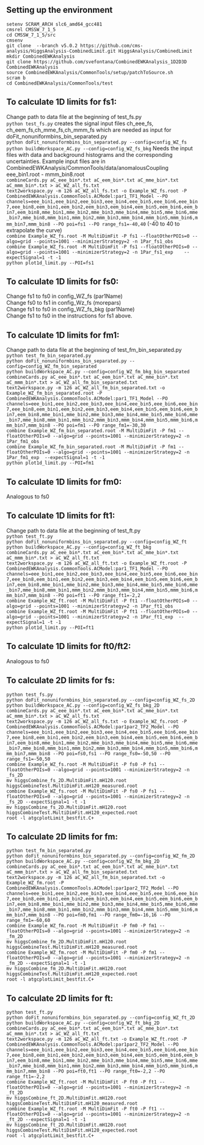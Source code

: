 Setting up the environment
---------------------------

`setenv SCRAM_ARCH slc6_amd64_gcc481`  
`cmsrel CMSSW_7_1_5`  
`cd CMSSW_7_1_5/src`  
`cmsenv`  
`git clone  --branch v5.0.2 https://github.com/cms-analysis/HiggsAnalysis-CombinedLimit.git HiggsAnalysis/CombinedLimit`  
`mkdir CombinedEWKAnalysis`  
`git clone https://github.com/svefontana/CombinedEWKAnalysis_1D2D3D CombinedEWKAnalysis`  
`source CombinedEWKAnalysis/CommonTools/setup/patchToSource.sh`  
`scram b`  
`cd CombinedEWKAnalysis/CommonTools/test`  

To calculate 1D limits for fs1: 
-----------------------------

Change path to data file at the beginning of test_fs.py    
`python test_fs.py`  creates the signal input files ch_eee_fs, ch_eem_fs,ch_mme_fs,ch_mmm_fs which are needed as input for doFit_nonuniformbins_bin_separated.py  
`python doFit_nonuniformbins_bin_separated.py --config=config_WZ_fs`     
`python buildWorkspace_AC.py --config=config_WZ_fs_bkg` Needs the input files with data and background histograms and the corresponding uncertainties. Example input files are in CombinedEWKAnalysis/CommonTools/data/anomalousCoupling  eee_bin1.root - mmm_bin8.root    
`combineCards.py aC_eee_bin*.txt aC_eem_bin*.txt aC_mme_bin*.txt aC_mmm_bin*.txt > aC_WZ_all_fs.txt`  
`text2workspace.py -m 126 aC_WZ_all_fs.txt -o Example_WZ_fs.root -P CombinedEWKAnalysis.CommonTools.ACModel:par1_TF1_Model --PO channels=eee_bin1,eee_bin2,eee_bin3,eee_bin4,eee_bin5,eee_bin6,eee_bin7,eee_bin8,eem_bin1,eem_bin2,eem_bin3,eem_bin4,eem_bin5,eem_bin6,eem_bin7,eem_bin8,mme_bin1,mme_bin2,mme_bin3,mme_bin4,mme_bin5,mme_bin6,mme_bin7,mme_bin8,mmm_bin1,mmm_bin2,mmm_bin3,mmm_bin4,mmm_bin5,mmm_bin6,mmm_bin7,mmm_bin8 --PO poi=fs1 --PO range_fs1=-40,40` (-40 to 40 to extrapolate the curve)   
`combine Example_WZ_fs.root -M MultiDimFit -P fs1 --floatOtherPOIs=0 --algo=grid --points=1001 --minimizerStrategy=2 -n 1Par_fs1_obs`  
`combine Example_WZ_fs.root -M MultiDimFit -P fs1 --floatOtherPOIs=0 --algo=grid --points=1001 --minimizerStrategy=2 -n 1Par_fs1_exp    --expectSignal=1 -t -1`  
`python plot1d_limit.py --POI=fs1`  

To calculate 1D limits for fs0:  
-----------------------------
Change fs1 to fs0 in config_WZ_fs (par1Name)  
Change fs0 to fs1 in config_Wz_fs (morepars)  
Change fs1 to fs0 in config_WZ_fs_bkg (par1Name)  
Change fs1 to fs0 in the instructions for fs1 above.  

To calculate 1D limits for fm1:  
----------------------------

Change path to data file at the beginning of test_fm_bin_separated.py  
`python test_fm_bin_separated.py`  
`python doFit_nonuniformbins_bin_separated.py --config=config_WZ_fm_bin_separated`   
`python buildWorkspace_AC.py --config=config_WZ_fm_bkg_bin_separated`  
`combineCards.py aC_eee_bin*.txt aC_eem_bin*.txt aC_mme_bin*.txt aC_mmm_bin*.txt > aC_WZ_all_fm_bin_separated.txt`  
`text2workspace.py -m 126 aC_WZ_all_fm_bin_separated.txt -o Example_WZ_fm_bin_separated.root -P CombinedEWKAnalysis.CommonTools.ACModel:par1_TF1_Model --PO channels=eee_bin1,eee_bin2,eee_bin3,eee_bin4,eee_bin5,eee_bin6,eee_bin7,eee_bin8,eem_bin1,eem_bin2,eem_bin3,eem_bin4,eem_bin5,eem_bin6,eem_bin7,eem_bin8,mme_bin1,mme_bin2,mme_bin3,mme_bin4,mme_bin5,mme_bin6,mme_bin7,mme_bin8,mmm_bin1,mmm_bin2,mmm_bin3,mmm_bin4,mmm_bin5,mmm_bin6,mmm_bin7,mmm_bin8 --PO poi=fm1 --PO range_fm1=-30,30`  
`combine Example_WZ_fm_bin_separated.root -M MultiDimFit -P fm1 --floatOtherPOIs=0 --algo=grid --points=1001 --minimizerStrategy=2 -n 1Par_fm1_obs`  
`combine Example_WZ_fm_bin_separated.root -M MultiDimFit -P fm1 --floatOtherPOIs=0 --algo=grid --points=1001 --minimizerStrategy=2 -n 1Par_fm1_exp  --expectSignal=1 -t -1`  
`python plot1d_limit.py --POI=fm1`  

To calculate 1D limits for fm0: 
----------------------------
Analogous to fs0  


To calculate 1D limits for ft1: 
----------------------------

Change path to data file at the beginning of test_ft.py   
`python test_ft.py`  
`python doFit_nonuniformbins_bin_separated.py --config=config_WZ_ft`   
`python buildWorkspace_AC.py --config=config_WZ_ft_bkg`   
`combineCards.py aC_eee_bin*.txt aC_eem_bin*.txt aC_mme_bin*.txt aC_mmm_bin*.txt > aC_WZ_all_ft.txt`  
`text2workspace.py -m 126 aC_WZ_all_ft.txt -o Example_WZ_ft.root -P CombinedEWKAnalysis.CommonTools.ACModel:par1_TF1_Model --PO channels=eee_bin1,eee_bin2,eee_bin3,eee_bin4,eee_bin5,eee_bin6,eee_bin7,eee_bin8,eem_bin1,eem_bin2,eem_bin3,eem_bin4,eem_bin5,eem_bin6,eem_bin7,eem_bin8,mme_bin1,mme_bin2,mme_bin3,mme_bin4,mme_bin5,mme_bin6,mme_bin7,mme_bin8,mmm_bin1,mmm_bin2,mmm_bin3,mmm_bin4,mmm_bin5,mmm_bin6,mmm_bin7,mmm_bin8 --PO poi=ft1 --PO range_ft1=-2,2`    
`combine Example_WZ_ft.root -M MultiDimFit -P ft1 --floatOtherPOIs=0 --algo=grid --points=1001 --minimizerStrategy=2 -n 1Par_ft1_obs`    
`combine Example_WZ_ft.root -M MultiDimFit -P ft1 --floatOtherPOIs=0 --algo=grid --points=1001 --minimizerStrategy=2 -n 1Par_ft1_exp  --expectSignal=1 -t -1`  
`python plot1d_limit.py --POI=ft1`  

To calculate 1D limits for ft0/ft2:
---------------------------------
Analogous to fs0


To calculate 2D limits for fs: 
-----------------------------
`python test_fs.py`  
`python doFit_nonuniformbins_bin_separated.py --config=config_WZ_fs_2D`   
`python buildWorkspace_AC.py --config=config_WZ_fs_bkg_2D`   
`combineCards.py aC_eee_bin*.txt aC_eem_bin*.txt aC_mme_bin*.txt aC_mmm_bin*.txt > aC_WZ_all_fs.txt`  
`text2workspace.py -m 126 aC_WZ_all_fs.txt -o Example_WZ_fs.root -P CombinedEWKAnalysis.CommonTools.ACModel:par1par2_TF2_Model --PO channels=eee_bin1,eee_bin2,eee_bin3,eee_bin4,eee_bin5,eee_bin6,eee_bin7,eee_bin8,eem_bin1,eem_bin2,eem_bin3,eem_bin4,eem_bin5,eem_bin6,eem_bin7,eem_bin8,mme_bin1,mme_bin2,mme_bin3,mme_bin4,mme_bin5,mme_bin6,mme_bin7,mme_bin8,mmm_bin1,mmm_bin2,mmm_bin3,mmm_bin4,mmm_bin5,mmm_bin6,mmm_bin7,mmm_bin8 --PO poi=fs0,fs1 --PO range_fs0=-50,50 --PO range_fs1=-50,50`  
`combine Example_WZ_fs.root -M MultiDimFit -P fs0 -P fs1 --floatOtherPOIs=0 --algo=grid --points=1001 --minimizerStrategy=2 -n _fs_2D`  
`mv higgsCombine_fs_2D.MultiDimFit.mH120.root higgsCombineTest.MultiDimFit.mH120_measured.root`  
`combine Example_WZ_fs.root -M MultiDimFit -P fs0 -P fs1 --floatOtherPOIs=0 --algo=grid --points=1001 --minimizerStrategy=2 -n _fs_2D --expectSignal=1 -t -1`  
`mv higgsCombine_fs_2D.MultiDimFit.mH120.root higgsCombineTest.MultiDimFit.mH120_expected.root`  
`root -l atgcplotLimit_bestfit.C+`  

To calculate 2D limits for fm:    
-----------------------------  
`python test_fm_bin_separated.py`  
`python doFit_nonuniformbins_bin_separated.py --config=config_WZ_fm_2D`  
`python buildWorkspace_AC.py --config=config_WZ_fm_bkg_2D`  
`combineCards.py aC_eee_bin*.txt aC_eem_bin*.txt aC_mme_bin*.txt aC_mmm_bin*.txt > aC_WZ_all_fm_bin_separated.txt`  
`text2workspace.py -m 126 aC_WZ_all_fm_bin_separated.txt -o Example_WZ_fm.root -P CombinedEWKAnalysis.CommonTools.ACModel:par1par2_TF2_Model --PO channels=eee_bin1,eee_bin2,eee_bin3,eee_bin4,eee_bin5,eee_bin6,eee_bin7,eee_bin8,eem_bin1,eem_bin2,eem_bin3,eem_bin4,eem_bin5,eem_bin6,eem_bin7,eem_bin8,mme_bin1,mme_bin2,mme_bin3,mme_bin4,mme_bin5,mme_bin6,mme_bin7,mme_bin8,mmm_bin1,mmm_bin2,mmm_bin3,mmm_bin4,mmm_bin5,mmm_bin6,mmm_bin7,mmm_bin8 --PO poi=fm0,fm1 --PO range_fm0=-16,16 --PO range_fm1=-60,60`  
`combine Example_WZ_fm.root -M MultiDimFit -P fm0 -P fm1 --floatOtherPOIs=0 --algo=grid --points=1001 --minimizerStrategy=2 -n _fm_2D`  
`mv higgsCombine_fm_2D.MultiDimFit.mH120.root higgsCombineTest.MultiDimFit.mH120_measured.root`  
`combine Example_WZ_fm.root -M MultiDimFit -P fm0 -P fm1 --floatOtherPOIs=0 --algo=grid --points=1001 --minimizerStrategy=2 -n _fm_2D --expectSignal=1 -t -1`  
`mv higgsCombine_fm_2D.MultiDimFit.mH120.root higgsCombineTest.MultiDimFit.mH120_expected.root`  
`root -l atgcplotLimit_bestfit.C+`  

To calculate 2D limits for ft:     
-----------------------------  
`python test_ft.py`  
`python doFit_nonuniformbins_bin_separated.py --config=config_WZ_ft_2D`  
`python buildWorkspace_AC.py --config=config_WZ_ft_bkg_2D`   
`combineCards.py aC_eee_bin*.txt aC_eem_bin*.txt aC_mme_bin*.txt aC_mmm_bin*.txt > aC_WZ_all_ft.txt`  
`text2workspace.py -m 126 aC_WZ_all_ft.txt -o Example_WZ_ft.root -P CombinedEWKAnalysis.CommonTools.ACModel:par1par2_TF2_Model --PO channels=eee_bin1,eee_bin2,eee_bin3,eee_bin4,eee_bin5,eee_bin6,eee_bin7,eee_bin8,eem_bin1,eem_bin2,eem_bin3,eem_bin4,eem_bin5,eem_bin6,eem_bin7,eem_bin8,mme_bin1,mme_bin2,mme_bin3,mme_bin4,mme_bin5,mme_bin6,mme_bin7,mme_bin8,mmm_bin1,mmm_bin2,mmm_bin3,mmm_bin4,mmm_bin5,mmm_bin6,mmm_bin7,mmm_bin8 --PO poi=ft0,ft1 --PO range_ft0=-2,2 --PO range_ft1=-2,2`  
`combine Example_WZ_ft.root -M MultiDimFit -P ft0 -P ft1 --floatOtherPOIs=0 --algo=grid --points=1001 --minimizerStrategy=2 -n _ft_2D`  
`mv higgsCombine_ft_2D.MultiDimFit.mH120.root higgsCombineTest.MultiDimFit.mH120_measured.root`  
`combine Example_WZ_ft.root -M MultiDimFit -P ft0 -P ft1 --floatOtherPOIs=0 --algo=grid --points=1001 --minimizerStrategy=2 -n _ft_2D --expectSignal=1 -t -1`  
`mv higgsCombine_ft_2D.MultiDimFit.mH120.root higgsCombineTest.MultiDimFit.mH120_expected.root`  
`root -l atgcplotLimit_bestfit.C+`  


